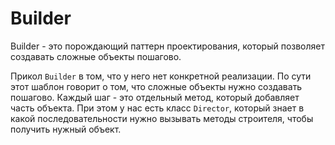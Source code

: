 # Builder 

Builder - это порождающий паттерн проектирования, который позволяет создавать сложные объекты пошагово.

Прикол `Builder` в том, что у него нет конкретной реализации. По сути этот шаблон говорит о том, что сложные объекты нужно создавать пошагово. Каждый шаг - это отдельный метод, который добавляет часть объекта. При этом у нас есть класс `Director`, который знает в какой последовательности нужно вызывать методы строителя, чтобы получить нужный объект.


